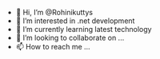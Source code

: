 - 👋 Hi, I’m @Rohinikuttys
- 👀 I’m interested in .net development
- 🌱 I’m currently learning latest technology
- 💞️ I’m looking to collaborate on ...
- 📫 How to reach me ...

<!---
Rohinikuttys/Rohinikuttys is a ✨ special ✨ repository because its `README.md` (this file) appears on your GitHub profile.
You can click the Preview link to take a look at your changes.
--->
